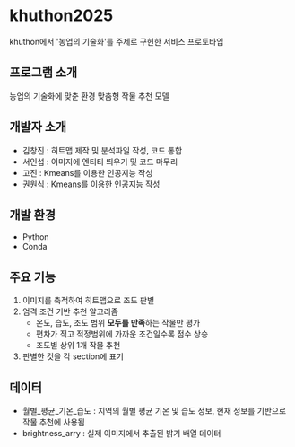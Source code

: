 # khuthon2025
khuthon에서 '농업의 기술화'를 주제로 구현한 서비스 프로토타입


## 프로그램 소개
농업의 기술화에 맞춘 환경 맞춤형 작물 추천 모델


## 개발자 소개
+ 김창진 : 히트맵 제작 및 분석파일 작성, 코드 통합
+ 서인섭 : 이미지에 엔티티 띄우기 및 코드 마무리
+ 고진 : Kmeans를 이용한 인공지능 작성
+ 권원식 : Kmeans를 이용한 인공지능 작성


## 개발 환경
+ Python
+ Conda


## 주요 기능
1. 이미지를 축적하여 히트맵으로 조도 판별
2. 엄격 조건 기반 추천 알고리즘
   - 온도, 습도, 조도 범위 **모두를 만족**하는 작물만 평가
   - 편차가 적고 적정범위에 가까운 조건일수록 점수 상승
   - 조도별 상위 1개 작물 추천
3. 판별한 것을 각 section에 표기


## 데이터
+ 월별_평균_기온_습도 : 지역의 월별 평균 기온 및 습도 정보, 현재 정보를 기반으로 작물 추천에 사용됨
+ brightness_arry : 실제 이미지에서 추출된 밝기 배열 데이터
